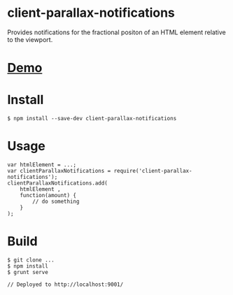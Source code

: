 # client-parallax-notifications
Provides notifications for the fractional positon of an HTML element relative to the viewport.

# [Demo](https://vivmaha.github.io/client-parallax-notifications)

# Install

    $ npm install --save-dev client-parallax-notifications

# Usage
  
    var htmlElement = ...;
	var clientParallaxNotifications = require('client-parallax-notifications');
	clientParallaxNotifications.add(
	    htmlElement ,
		function(amount) {
			// do something 
		}	    
	);

# Build

    $ git clone ...
    $ npm install
    $ grunt serve

    // Deployed to http://localhost:9001/

